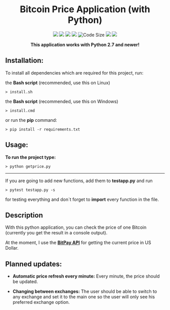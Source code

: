 <h1 align="center">Bitcoin Price Application (with Python)</h1>

<p align="center">
    <a href="https://travis-ci.org/julianYaman/bitcoinPriceApp_python"><img src="https://travis-ci.org/julianYaman/bitcoinPriceApp_python.svg?branch=master"></a>
    <img src="https://img.shields.io/badge/language-python-blue.svg" />
    <a href="https://discord.gg/ccpgH3b"><img src="https://discordapp.com/api/guilds/358751806697897984/embed.png" /></a>
    <a href="https://twitter.com/intent/user?screen_name=julianYaman"><img src="https://img.shields.io/twitter/follow/julianyaman.svg?style=social&label=Follow" /></a>
    <img src="https://img.shields.io/github/languages/code-size/julianYaman/bitcoinPriceApp_python.svg" alt="Code Size" />
    <img src="https://img.shields.io/badge/master--version-2.2.1-brightgreen.svg" />
    <a href="https://github.com/julianYaman/bitcoinPriceApp_python/"><img src="https://img.shields.io/github/release/julianYaman/bitcoinPriceApp_python.svg" /></a>
</p>

<p align="center"><b>This application works with Python 2.7 and newer!</b><p>

## Installation:
To install all dependencies which are required for this project, run:

the **Bash script** (recommended, use this on Linux)

```
> install.sh
```

the **Bash script** (recommended, use this on Windows)

```
> install.cmd
```

or run the **pip** command:

```
> pip install -r requirements.txt
```

## Usage:
**To run the project type:**

```
> python getprice.py
```

<hr>

If you are going to add new functions, add them to **testapp.py** and run 
```
> pytest testapp.py -s
``` 
for testing everything and don´t forget to **import** every function in the file.

## Description

With this python application, you can check the price of one Bitcoin (currently you get the result in a console output).

At the moment, I use the **[BitPay API](https://bitpay.com/api/rates)** for getting the current price in US Dollar.

## Planned updates:

- **Automatic price refresh every minute:** Every minute, the price should be updated.

- **Changing between exchanges:** The user should be able to switch to any exchange and set it to the main one so the user will only see his preferred exchange option.
